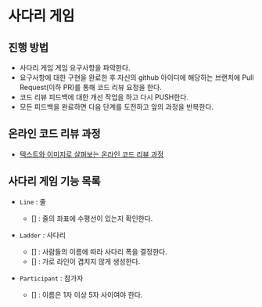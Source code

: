 # 사다리 게임
## 진행 방법
* 사다리 게임 게임 요구사항을 파악한다.
* 요구사항에 대한 구현을 완료한 후 자신의 github 아이디에 해당하는 브랜치에 Pull Request(이하 PR)를 통해 코드 리뷰 요청을 한다.
* 코드 리뷰 피드백에 대한 개선 작업을 하고 다시 PUSH한다.
* 모든 피드백을 완료하면 다음 단계를 도전하고 앞의 과정을 반복한다.

## 온라인 코드 리뷰 과정
* [텍스트와 이미지로 살펴보는 온라인 코드 리뷰 과정](https://github.com/nextstep-step/nextstep-docs/tree/master/codereview)

## 사다리 게임 기능 목록
* `Line` : 줄
    * [] : 줄의 좌표에 수평선이 있는지 확인한다.

* `Ladder` : 사다리
    * [] : 사람들의 이름에 따라 사다리 폭을 결정한다.
    * [] : 가로 라인이 겹치지 않게 생성한다.

* `Participant` : 참가자
    * [] : 이름은 1자 이상 5자 사이여야 한다.
